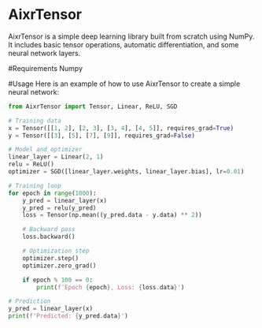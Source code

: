 # AixrTensor

AixrTensor is a simple deep learning library built from scratch using NumPy. It includes basic tensor operations, automatic differentiation, and some neural network layers.

#Requirements
Numpy

#Usage
Here is an example of how to use AixrTensor to create a simple neural network:

```python
from AixrTensor import Tensor, Linear, ReLU, SGD

# Training data
x = Tensor([[1, 2], [2, 3], [3, 4], [4, 5]], requires_grad=True)
y = Tensor([[3], [5], [7], [9]], requires_grad=False)

# Model and optimizer
linear_layer = Linear(2, 1)
relu = ReLU()
optimizer = SGD([linear_layer.weights, linear_layer.bias], lr=0.01)

# Training loop
for epoch in range(1000):
    y_pred = linear_layer(x)
    y_pred = relu(y_pred)
    loss = Tensor(np.mean((y_pred.data - y.data) ** 2))

    # Backward pass
    loss.backward()

    # Optimization step
    optimizer.step()
    optimizer.zero_grad()

    if epoch % 100 == 0:
        print(f'Epoch {epoch}, Loss: {loss.data}')

# Prediction
y_pred = linear_layer(x)
print(f'Predicted: {y_pred.data}')
